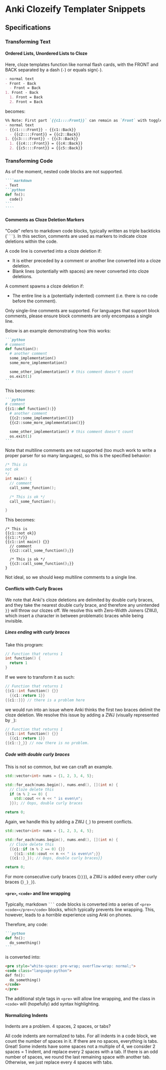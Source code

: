 # Anki Clozeify Templater Snippets

## Specifications

### Transforming Text

#### Ordered Lists, Unordered Lists to Cloze
Here, cloze templates function like normal flash cards, with the FRONT and BACK separated by a dash (` - `) or equals sign(` - `).

```markdown
- normal text
- Front - Back
  - Front = Back
1. Front - Back
  1. Front = Back
  2. Front = Back
```
becomes:
```markdown
%% Note: First part `{{c1::::Front}}` can remain as `Front` with toggle
- normal text
- {{c1::::Front}} - {{c1::Back}}
  - {{c2::::Front}} = {{c2::Back}}
1. {{c3::::Front}} - {{c3::Back}}
  1. {{c4::::Front}} = {{c4::Back}}
  2. {{c5::::Front}} = {{c5::Back}}
```

### Transforming Code

As of the moment, nested code blocks are not supported.
`````markdown
````markdown
- Text
```python
def fn():
  code()
```
````
`````
#### Comments as Cloze Deletion Markers
"Code" refers to markdown code blocks, typically written as triple backticks (<code>```</code>).
In this section, comments are used as markers to indicate cloze deletions within the code.

A code line is converted into a cloze deletion if:
- It is either preceded by a comment or another line converted into a cloze deletion.
- Blank lines (potentially with spaces) are never converted into cloze deletions.

A comment spawns a cloze deletion if:
- The entire line is a (potentially indented) comment (i.e. there is no code before the comment).

Only single-line comments are supported. For languages that support block comments, please ensure block comments are only encompass a single line.

 Below is an example demonstrating how this works:

````markdown
```python
# comment
def function():
  # another comment
  some_implementation()
  some_more_implementation()

  some_other_implementation() # this comment doesn't count
  os.exit(1)
```
````
This becomes:
````markdown
```python
# comment
{{c1::def function():}}
  # another comment
  {{c2::some_implementation()}}
  {{c2::some_more_implementation()}}

  some_other_implementation() # this comment doesn't count
  os.exit(1)
```
````
Note that multiline comments are not supported (too much work to write a proper parser for so many languages), so this is the specified behavior:
```c++
/* This is
not ok
*/
int main() {
  // comment
  call_some_function();

  /* This is ok */
  call_some_function();

}
```
This becomes:
```
/* This is
{{c1::not ok}}
{{c1::*/}}
{{c1::int main() {}}
  // comment
  {{c2::call_some_function();}}

  /* This is ok */
  {{c3::call_some_function();}}
}
```
Not ideal, so we should keep multiline comments to a single line.

#### Conflicts with Curly Braces
We note that Anki's cloze deletions are delimited by double curly braces, and they take the nearest double curly brace, and therefore any unintended `}}` will throw our clozes off. We resolve this with Zero-Width Joiners (ZWJ), which insert a character in between problematic braces while being invisible.

##### Lines ending with curly braces

Take this program:

```c++
// Function that returns 1
int function() {
  return 1
}
```

If we were to transform it as such:

```c++
// Function that returns 1
{{c1::int function() {}}
  {{c1::return 1}}
{{c1::}}} // there is a problem here
```

we would run into an issue where Anki thinks the first two braces delimit the cloze deletion. We resolve this issue by adding a ZWJ (visually represented by `_`):

```c++
// Function that returns 1
{{c1::int function() {}}
  {{c1::return 1}}
{{c1::}_}} // now there is no problem.
```

##### Code with double curly braces
This is not so common, but we can craft an example.

```c++
std::vector<int> nums = {1, 2, 3, 4, 5};

std::for_each(nums.begin(), nums.end(), [](int n) {
  // Cloze delete this
  if (n % 2 == 0) {
    std::cout << n << " is even\n";
  }}); // Oops, double curly braces

return 0;

```
Again, we handle this by adding a ZWJ (`_`) to prevent conflicts.

```c++
std::vector<int> nums = {1, 2, 3, 4, 5};

std::for_each(nums.begin(), nums.end(), [](int n) {
  // Cloze delete this
  {{c1::if (n % 2 == 0) {}}
    {{c1::std::cout << n << " is even\n";}}
  {{c1::}_}); // Oops, double curly braces}}

return 0;

```

For more consecutive curly braces (`}}}`), a ZWJ is added every other curly braces (`}_}_}`).

#### `<pre>`, `<code>` and line wrapping
Typically, markdown <code>```</code> code blocks is converted into a series of `<pre><code></pre></code>` blocks, which typically prevents line wrapping. This, however, leads to a _horrible_ experience using Anki on phones.

Therefore, any code:
````markdown
```python
def fn():
  do_something()
```
````

is converted into:
````markdown
<pre style="white-space: pre-wrap; overflow-wrap: normal;">
<code class="language-python">
def fn():
  do_something()
</code>
</pre>
````

The additional style tags in `<pre>` will allow line wrapping, and the class in `<code>` will (hopefully) add syntax highlighting.

#### Normalizing Indents

Indents are a problem. 4 spaces, 2 spaces, or tabs?

All code indents are normalized to tabs. For all indents in a code block, we count the number of spaces in it. If there are no spaces, everything is tabs. Great! Some indents have some spaces not a multiple of 4, we consider 2 spaces = 1 indent, and replace every 2 spaces with a tab. If there is an odd number of spaces, we round the last remaining space with another tab. Otherwise, we just replace every 4 spaces with tabs.

